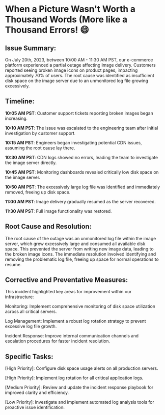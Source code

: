 # When a Picture Wasn't Worth a Thousand Words (More like a Thousand Errors! :smile:
## Issue Summary:

On July 20th, 2023, between 10:00 AM - 11:30 AM PST, our e-commerce platform experienced a partial outage affecting image delivery. Customers reported seeing broken image icons on product pages, impacting approximately 70% of users. The root cause was identified as insufficient disk space on the image server due to an unmonitored log file growing excessively.

## Timeline:

**10:05 AM PST**: Customer support tickets reporting broken images began increasing.

**10:10 AM PST**: The issue was escalated to the engineering team after initial investigation by customer support.

**10:15 AM PST**: Engineers began investigating potential CDN issues, assuming the root cause lay there.

**10:30 AM PST**: CDN logs showed no errors, leading the team to investigate the image server directly.

**10:45 AM PST**: Monitoring dashboards revealed critically low disk space on the image server.

**10:50 AM PST**: The excessively large log file was identified and immediately removed, freeing up disk space.

**11:00 AM PST**: Image delivery gradually resumed as the server recovered.

**11:30 AM PST**: Full image functionality was restored.

## Root Cause and Resolution:

The root cause of the outage was an unmonitored log file within the image server, which grew excessively large and consumed all available disk space. This prevented the server from writing new image data, leading to the broken image icons. The immediate resolution involved identifying and removing the problematic log file, freeing up space for normal operations to resume.

## Corrective and Preventative Measures:

This incident highlighted key areas for improvement within our infrastructure:

Monitoring: Implement comprehensive monitoring of disk space utilization across all critical servers.

Log Management: Implement a robust log rotation strategy to prevent excessive log file growth.

Incident Response: Improve internal communication channels and escalation procedures for faster incident resolution.

## Specific Tasks:

[High Priority]: Configure disk space usage alerts on all production servers.

[High Priority]: Implement log rotation for all critical application logs.

[Medium Priority]: Review and update the incident response playbook for improved clarity and efficiency.

[Low Priority]: Investigate and implement automated log analysis tools for proactive issue identification.


